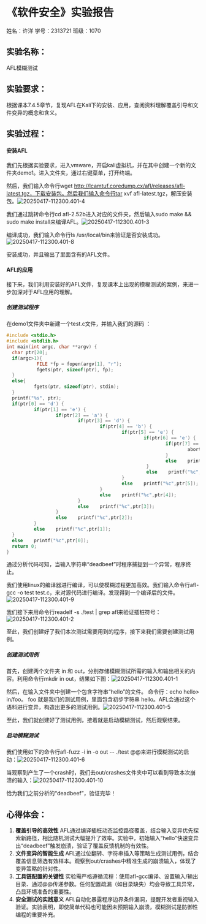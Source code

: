 # 《软件安全》实验报告

姓名：许洋   学号：2313721  班级：1070

## **实验名称：**

 AFL模糊测试

##  **实验要求：**

根据课本7.4.5章节，复现AFL在Kali下的安装、应用，查阅资料理解覆盖引导和文件变异的概念和含义。

## **实验过程：**

####  安装AFL

 我们先根据实验要求，进入vmware，开启kali虚拟机，并在其中创建一个新的文件夹demo1。进入文件夹，通过右键菜单，打开终端。

 然后，我们输入命令行wget http://lcamtuf.coredump.cx/afl/releases/afl-latest.tgz，下载安装包。然后我们输入命令行tar xvf afl-latest.tgz，解压安装包。![20250417-112300.401-4](D:\许洋计算机科学与技术\软件安全\作业\实验7\实验7\20250417-112300.401-4.jpg)

 我们通过跳转命令行cd afl-2.52b进入对应的文件夹，然后输入sudo make && sudo make install来编译AFL。![20250417-112300.401-3](D:\许洋计算机科学与技术\软件安全\作业\实验7\实验7\20250417-112300.401-3.jpg)

编译成功，我们输入命令行ls /usr/local/bin来验证是否安装成功。![20250417-112300.401-8](D:\许洋计算机科学与技术\软件安全\作业\实验7\实验7\20250417-112300.401-8.jpg)

 安装成功，并且输出了里面含有的AFL文件。

#### AFL的应用

 接下来，我们利用安装好的AFL文件，复现课本上出现的模糊测试的案例，来进一步加深对于AFL应用的理解。

##### 创建测试程序

 在demo1文件夹中新建一个test.c文件，并输入我们的源码 ：

```c++
#include <stdio.h>
#include <stdlib.h>
int main(int argc, char **argv) {
  char ptr[20];
  if(argc>1){
           FILE *fp = fopen(argv[1], "r");
           fgets(ptr, sizeof(ptr), fp);
  }
  else{
          fgets(ptr, sizeof(ptr), stdin);
  }
  printf("%s", ptr);
  if(ptr[0] == 'd') {
          if(ptr[1] == 'e') {
                  if(ptr[2] == 'a') {
                          if(ptr[3] == 'd') {
                                  if(ptr[4] == 'b') {
                                          if(ptr[5] == 'e') {
                                                  if(ptr[6] == 'e') {
                                                          if(ptr[7] == 'f') {
                                                                  abort();
                                                          }
                                                          else    printf("%c",ptr[7]);
                                                   }
                                                   else    printf("%c",ptr[6]);
                                          }
                                          else    printf("%c",ptr[5]);
                                  }
                                  else    printf("%c",ptr[4]);
                          }
                          else    printf("%c",ptr[3]);
                  }
                  else    printf("%c",ptr[2]);
          }
          else    printf("%c",ptr[1]);
  }
  else    printf("%c",ptr[0]);
  return 0;
}
```

 通过分析代码可知，当输入字符串“deadbeef”时程序捕捉到一个异常，程序终止。

 我们使用linux的编译器进行编译，可以使模糊过程更加高效。我们输入命令行afl-gcc -o test test.c，来对源代码进行编译。发现得到一个编译后的文件。![20250417-112300.401-9](D:\许洋计算机科学与技术\软件安全\作业\实验7\实验7\20250417-112300.401-9.jpg)

我们接下来用命令行readelf -s ./test | grep afl来验证插桩符号：![20250417-112300.401-2](D:\许洋计算机科学与技术\软件安全\作业\实验7\实验7\20250417-112300.401-2.jpg)

至此，我们创建好了我们本次测试需要用到的程序，接下来我们需要创建测试用例。

##### 创建测试用例

 首先，创建两个文件夹 in 和 out，分别存储模糊测试所需的输入和输出相关的内容。利用命令行mkdir in out，结果如下图：![20250417-112300.401-1](D:\许洋计算机科学与技术\软件安全\作业\实验7\实验7\20250417-112300.401-1.jpg)

 然后，在输入文件夹中创建一个包含字符串“hello”的文件。 命令行：echo hello> in/foo。 foo 就是我们的测试用例，里面包含初步字符串 hello。AFL会通过这个语料进行变异，构造出更多的测试用例。![20250417-112300.401-5](D:\许洋计算机科学与技术\软件安全\作业\实验7\实验7\20250417-112300.401-5.jpg)

 至此，我们就创建好了测试用例，接着就是启动模糊测试，然后观察结果。

##### 启动模糊测试

 我们使用如下的命令行afl-fuzz -i in -o out -- ./test @@来进行模糊测试的启动：![20250417-112300.401-6](D:\许洋计算机科学与技术\软件安全\作业\实验7\实验7\20250417-112300.401-6.jpg)

当观察到产生了一个crash时，我们去out/crashes文件夹中可以看到导致本次崩溃的输入：![20250417-112300.401-10](D:\许洋计算机科学与技术\软件安全\作业\实验7\实验7\20250417-112300.401-10.jpg)

恰为我们之前分析的“deadbeef”，验证完毕！

## **心得体会：**

1. **覆盖引导的高效性**
   AFL通过编译插桩动态监控路径覆盖，结合输入变异优先探索新路径，相比随机测试大幅提升了效率。实验中，初始输入“hello”快速变异出“deadbeef”触发崩溃，验证了覆盖反馈机制的有效性。
2. **文件变异的智能生成**
   AFL通过位翻转、字符串插入等策略生成测试用例，结合覆盖信息筛选有效样本。观察到out/crashes中精准生成的崩溃输入，体现了变异策略的针对性。
3. **工具链配置的关键性**
   实验需严格遵循流程：使用afl-gcc编译、设置输入/输出目录、通过@@传递参数。任何配置疏漏（如目录缺失）均会导致工具异常，凸显环境准备的重要性。
4. **安全测试的实践意义**
   AFL自动化暴露程序边界条件漏洞，提醒开发者重视输入验证。实验表明，即使简单代码也可能因未预期输入崩溃，模糊测试是防御性编程的重要补充。
